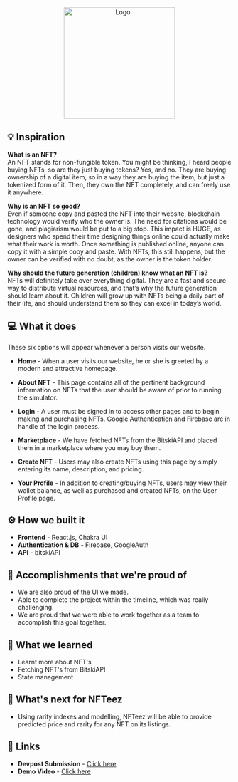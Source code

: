 <div align="center">
    <img src="https://cdn.discordapp.com/attachments/884660427382988801/942171632569569320/unknown.png" alt="Logo" height="250px">
</div>


## 💡 Inspiration
<b>What is an NFT?</b> <br>
An NFT stands for non-fungible token. You might be thinking, I heard people buying NFTs, so are they just buying tokens? Yes, and no. They are buying ownership of a digital item, so in a way they are buying the item, but just a tokenized form of it. Then, they own the NFT completely, and can freely use it anywhere.

<b>Why is an NFT so good?</b> <br>
Even if someone copy and pasted the NFT into their website, blockchain technology would verify who the owner is. The need for citations would be gone, and plagiarism would be put to a big stop. This impact is HUGE, as designers who spend their time designing things online could actually make what their work is worth. Once something is published online, anyone can copy it with a simple copy and paste. With NFTs, this still happens, but the owner can be verified with no doubt, as the owner is the token holder.

<b>Why should the future generation (children) know what an NFT is?</b> <br>
NFTs will definitely take over everything digital. They are a fast and secure way to distribute virtual resources, and that’s why the future generation should learn about it. Children will grow up with NFTs being a daily part of their life, and should understand them so they can excel in today’s world.


## 💻 What it does
These six options will appear whenever a person visits our website.

- **Home** - When a user visits our website, he or she is greeted by a modern and attractive homepage.

- **About NFT** - This page contains all of the pertinent background information on NFTs that the user should be aware of prior to running the simulator.

- **Login** - A user must be signed in to access other pages and to begin making and purchasing NFTs. Google Authentication and Firebase are in handle of the login process.

- **Marketplace** - We have fetched NFTs from the BitskiAPI and placed them in a marketplace where you may buy them.

- **Create NFT** - Users may also create NFTs using this page by simply entering its name, description, and pricing.

- **Your Profile** - In addition to creating/buying NFTs, users may view their wallet balance, as well as purchased and created NFTs, on the User Profile page.

## ⚙️ How we built it
- **Frontend** - React.js, Chakra UI
- **Authentication & DB** - Firebase, GoogleAuth
- **API** - bitskiAPI

## 🏅 Accomplishments that we're proud of
- We are also proud of the UI we made.
- Able to complete the project within the timeline, which was really challenging.
- We are proud that we were able to work together as a team to accomplish this goal together.

## 📖 What we learned
- Learnt more about NFT's
- Fetching NFT's from BitskiAPI
- State management

## 🚀 What's next for NFTeez
- Using rarity indexes and modelling, NFTeez will be able to provide predicted price and rarity for any NFT on its listings.

## 🔗 Links
- **Devpost Submission** - [Click here](https://devpost.com/software/nfteez)
- **Demo Video** - [Click here](https://youtu.be/9vc9l841p1A)
